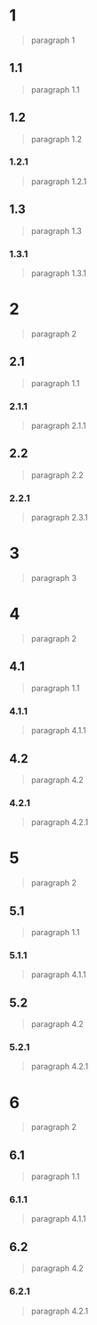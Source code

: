 # 1
> paragraph 1
## 1.1
> paragraph 1.1
## 1.2
> paragraph 1.2
### 1.2.1
> paragraph 1.2.1
## 1.3
> paragraph 1.3
### 1.3.1
> paragraph 1.3.1
# 2
> paragraph 2
## 2.1
> paragraph 1.1
### 2.1.1
> paragraph 2.1.1
## 2.2
> paragraph 2.2
### 2.2.1
> paragraph 2.3.1
# 3
> paragraph 3
# 4
> paragraph 2
## 4.1
> paragraph 1.1
### 4.1.1
> paragraph 4.1.1
## 4.2
> paragraph 4.2
### 4.2.1
> paragraph 4.2.1
# 5
> paragraph 2
## 5.1
> paragraph 1.1
### 5.1.1
> paragraph 4.1.1
## 5.2
> paragraph 4.2
### 5.2.1
> paragraph 4.2.1
# 6
> paragraph 2
## 6.1
> paragraph 1.1
### 6.1.1
> paragraph 4.1.1
## 6.2
> paragraph 4.2
### 6.2.1
> paragraph 4.2.1
